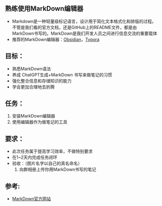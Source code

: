 ## 熟练使用MarkDown编辑器
- Markdown是一种轻量级标记语言，设计用于简化文本格式化和排版的过程。不管是我们看的官方文档，还是GitHub上的README文件，都是由MarkDown书写的。MarkDown是我们开发人员之间进行信息交流的重要载体
- 推荐的MarkDown编辑器：[Obsidian](https://obsidian.md/)，[Typora](https://typoraio.cn/)

## 目标：
- 熟悉MarkDown语法
- 养成 ChatGPT生成+MarkDown 书写来做笔记的习惯
- 强化整合信息和存储知识的能力
- 学会更加合理地去折腾

## 任务：
1. 安装MarkDown编辑器
2. 使用编辑器作为做笔记的工具
## 要求：
- 此次任务属于提高学习效率，不做特别要求
- 在1~2天内完成任务闭环
- 验收：（图片名字以自己的真名命名）
  1. 向群相册上传你用MarkDown书写的笔记


## 参考:
- [MarkDown官方网站](https://markdown.com.cn/)
